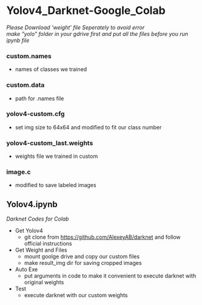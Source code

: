 # Yolov4_Darknet-Google_Colab



_Please Download 'weight' file Seperately to avoid error_   
_make "yolo" folder in your gdrive first and put all the files before you run ipynb file_

### custom.names
 + names of classes we trained
### custom.data
 + path for .names file
### yolov4-custom.cfg
 + set img size to 64x64 and modified to fit our class number
### yolov4-custom_last.weights
 + weights file we trained in custom
### image.c
 + modified to save labeled images


## Yolov4.ipynb
_Darknet Codes for Colab_

  + Get Yolov4
    + git clone from https://github.com/AlexeyAB/darknet and follow official instructions
  + Get Weight and Files
    + mount goolge drive and copy our custom files
    + make result_img dir for saving cropped images
  + Auto Exe
    + put arguments in code to make it convenient to execute darknet with original weights
  + Test
    + execute darknet with our custom weights
